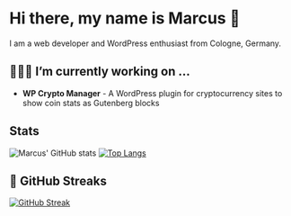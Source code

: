 # Hi there, my name is Marcus 👋

I am a web developer and WordPress enthusiast from Cologne, Germany.

## 👨🏻‍💻 I’m currently working on ...

- **WP Crypto Manager** - A WordPress plugin for cryptocurrency sites to show coin stats as Gutenberg blocks

## Stats

![Marcus' GitHub stats](https://github-readme-stats.vercel.app/api?username=marcuskober&count_private=true&theme=tokyonight)
[![Top Langs](https://github-readme-stats.vercel.app/api/top-langs/?username=marcuskober&layout=compact&theme=tokyonight)](https://github.com/anuraghazra/github-readme-stats)

## :rocket: GitHub Streaks

[![GitHub Streak](https://github-readme-streak-stats.herokuapp.com?user=marcuskober&theme=tokyonight)](https://git.io/streak-stats)
